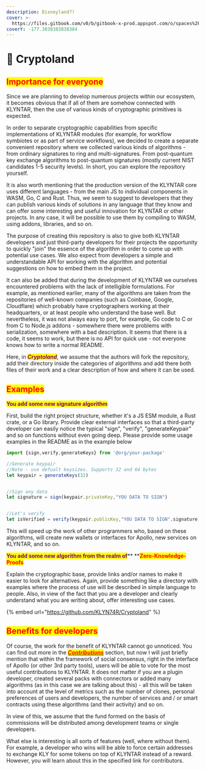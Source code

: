 ```yaml
---
description: Disneyland?!
cover: >-
  https://files.gitbook.com/v0/b/gitbook-x-prod.appspot.com/o/spaces%2FphIHWZY173DpNXBbDjVg%2Fuploads%2FyH3948zPachq9c7FNdyM%2FScZyDB.webp?alt=media&token=e81ba55b-4ea9-4ff9-820e-c7a8bb55c28d
coverY: -177.3838383838384
---
```


# 🎢 Cryptoland

## <mark style="color:red;">Importance for everyone</mark>

Since we are planning to develop numerous projects within our ecosystem, it becomes obvious that if all of them are somehow connected with KLYNTAR, then the use of various kinds of cryptographic primitives is expected.

In order to separate cryptographic capabilities from specific implementations of KLYNTAR modules (for example, for workflow symbiotes or as part of service workflows), we decided to create a separate convenient repository where we collected various kinds of algorithms - from ordinary signatures to ring and multi-signatures. From post-quantum key exchange algorithms to post-quantum signatures (mostly current NIST candidates 1-5 security levels). In short, you can explore the repository yourself.

It is also worth mentioning that the production version of the KLYNTAR core uses different languages ​​- from the main JS to individual components in WASM, Go, C and Rust. Thus, we seem to suggest to developers that they can publish various kinds of solutions in any language that they know and can offer some interesting and useful innovation for KLYNTAR or other projects. In any case, it will be possible to use them by compiling to WASM, using addons, libraries, and so on.

The purpose of creating this repository is also to give both KLYNTAR developers and just third-party developers for their projects the opportunity to quickly "join" the essence of the algorithm in order to come up with potential use cases. We also expect from developers a simple and understandable API for working with the algorithm and potential suggestions on how to embed them in the project.

It can also be added that during the development of KLYNTAR we ourselves encountered problems with the lack of intelligible formulations. For example, as mentioned earlier, many of the algorithms are taken from the repositories of well-known companies (such as Coinbase, Google, Cloudflare) which probably have cryptographers working at their headquarters, or at least people who understand the base well. But nevertheless, it was not always easy to port, for example, Go code to C or from C to Node.js addons - somewhere there were problems with serialization, somewhere with a bad description. It seems that there is a code, it seems to work, but there is no API for quick use - not everyone knows how to write a normal README.

Here, in _<mark style="color:purple;">**Cryptoland**</mark>_, we assume that the authors will fork the repository, add their directory inside the categories of algorithms and add there both files of their work and a clear description of how and where it can be used.



## <mark style="color:red;">**Examples**</mark>

<mark style="color:purple;">**You add some new signature algorithm**</mark>

First, build the right project structure, whether it's a JS ESM module, a Rust crate, or a Go library. Provide clear external interfaces so that a third-party developer can easily notice the typical "sign", "verify", "generateKeypair" and so on functions without even going deep. Please provide some usage examples in the README as in the example below

```javascript
import {sign,verify,generateKeys} from '@org/your-package'

//Generate keypair
//Note - use defualt keysizes. Supports 32 and 64 bytes
let keypair = generateKeys(32)


//Sign any data
let signature = sign(keypair.privateKey,"YOU DATA TO SIGN")


//Let's verify
let isVerified = verify(keypair.publicKey,"YOU DATA TO SIGN",signature)
```

This will speed up the work of other programmers who, based on these algorithms, will create new wallets or interfaces for Apollo, new services on KLYNTAR, and so on.

<mark style="color:purple;">**You add some new algorithm from the realm of**</mark>** **<mark style="color:red;">**Zero-Knowledge-Proofs**</mark>

Explain the cryptographic base, provide links and/or names to make it easier to look for alternatives. Again, provide something like a directory with examples where the process of use will be described in simple language to people. Also, in view of the fact that you are a developer and clearly understand what you are writing about, offer interesting use cases.

{% embed url="https://github.com/KLYN74R/Cryptoland" %}



## <mark style="color:red;">Benefits for developers</mark>

Of course, the work for the benefit of KLYNTAR cannot go unnoticed. You can find out more in the [_<mark style="color:red;">**Contributions**</mark>_](../contributions.md) section, but now I will just briefly mention that within the framework of social consensus, right in the interface of Apollo (or other 3rd party tools), users will be able to vote for the most useful contributions to KLYNTAR. It does not matter if you are a plugin developer, created several packs with connectors or added many algorithms (as in this case we are talking about this) - all this will be taken into account at the level of metrics such as the number of clones, personal preferences of users and developers, the number of services and / or smart contracts using these algorithms (and their activity) and so on.

In view of this, we assume that the fund formed on the basis of commissions will be distributed among development teams or single developers.

What else is interesting is all sorts of features (well, where without them). For example, a developer who wins will be able to force certain addresses to exchange KLY for some tokens on top of KLYNTAR instead of a reward. However, you will learn about this in the specified link for contributors.
